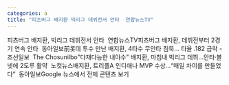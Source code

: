 ```yaml
---
categories: a
title: "피츠버그 배지환 빅리그 데뷔전서 안타  연합뉴스TV"
---
```

피츠버그 배지환, 빅리그 데뷔전서 안타&nbsp;&nbsp;연합뉴스TV피츠버그 배지환, 데뷔전부터 2경기 연속 안타&nbsp;&nbsp;동아일보前롯데 투수 만난 배지환, 4타수 무안타 침묵… 타율 .182 급락 - 조선일보&nbsp;&nbsp;The Chosunilbo"다재다능한 내야수" 배지환, 마침내 빅리그 데뷔…안타·볼넷에 2도루 활약&nbsp;&nbsp;노컷뉴스배지환, 트리플A 인디애나 MVP 수상…“매일 차이를 만들었다”&nbsp;&nbsp;동아일보Google 뉴스에서 전체 콘텐츠 보기